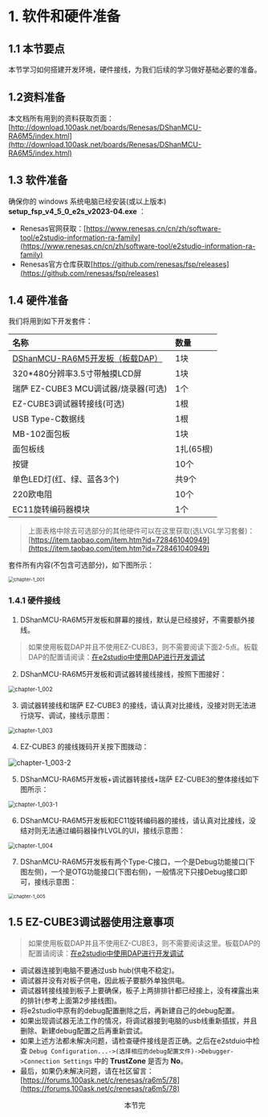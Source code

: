 # 1. 软件和硬件准备

## 1.1 本节要点

本节学习如何搭建开发环境，硬件接线，为我们后续的学习做好基础必要的准备。

## 1.2资料准备 

本文档所有用到的资料获取页面： [http://download.100ask.net/boards/Renesas/DShanMCU-RA6M5/index.html](http://download.100ask.net/boards/Renesas/DShanMCU-RA6M5/index.html)

## 1.3 软件准备

确保你的 windows 系统电脑已经安装(或以上版本) **setup_fsp_v4_5_0_e2s_v2023-04.exe** ： 

- Renesas官网获取：[https://www.renesas.cn/cn/zh/software-tool/e2studio-information-ra-family](https://www.renesas.cn/cn/zh/software-tool/e2studio-information-ra-family)
- Renesas官方仓库获取[https://github.com/renesas/fsp/releases](https://github.com/renesas/fsp/releases)

## 1.4 硬件准备

我们将用到如下开发套件：

| 名称                          | 数量 |
| :----------------------------- | :---- |
| [DShanMCU-RA6M5开发板（板载DAP）](https://item.taobao.com/item.htm?id=728461040949)         | 1块    |
| 320*480分辨率3.5寸带触摸LCD屏 | 1块    |
| 瑞萨 EZ-CUBE3 MCU调试器/烧录器(可选) | 1个 |
| EZ-CUBE3调试器转接线(可选) | 1根 |
| USB Type-C数据线          | 1根     |
| MB-102面包板          | 1块     |
| 面包板线         | 1扎(65根)     |
| 按键          | 10个     |
| 单色LED灯(红、绿、蓝各3个)          | 共9个     |
| 220欧电阻            | 10个     |
| EC11旋转编码器模块            | 1个     |


> 上面表格中除去可选部分的其他硬件可以在这里获取(选LVGL学习套餐)： [https://item.taobao.com/item.htm?id=728461040949](https://item.taobao.com/item.htm?id=728461040949)

套件所有内容(不包含可选部分)，如下图所示：

<img src="http://photos.100ask.net/renesas-docs/DShanMCU_RA6M5/lvgl_port_special_tutorial/chapter-1/chapter-1_001-1.jpg" alt="chapter-1_001" style="zoom: 67%;" />



### 1.4.1 硬件接线

1. DShanMCU-RA6M5开发板和屏幕的接线，默认是已经接好，不需要额外接线。

> 如果使用板载DAP并且不使用EZ-CUBE3，则不需要阅读下面2-5点。板载DAP的配置请阅读：[在e2studio中使用DAP进行开发调试](../e2studio_use_dap/chapter1.md)

2. DShanMCU-RA6M5开发板和调试器转接线接线，按照下图接好：

<img src="http://photos.100ask.net/renesas-docs/DShanMCU_RA6M5/lvgl_port_special_tutorial/chapter-1/chapter-1_002.png" alt="chapter-1_002" style="zoom:80%;" />

3. 调试器转接线和瑞萨 EZ-CUBE3 的接线，请认真对比接线，没接对则无法进行烧写、调试，接线示意图：

<img src="http://photos.100ask.net/renesas-docs/DShanMCU_RA6M5/lvgl_port_special_tutorial/chapter-1/chapter-1_003.png" alt="chapter-1_003" style="zoom:80%;" />

4. EZ-CUBE3 的接线拨码开关按下图拨动：

![chapter-1_003-2](http://photos.100ask.net/renesas-docs/DShanMCU_RA6M5/lvgl_port_special_tutorial/chapter-1/chapter-1_003-1.png)

5. DShanMCU-RA6M5开发板+调试器转接线+瑞萨 EZ-CUBE3的整体接线如下图所示：

<img src="http://photos.100ask.net/renesas-docs/DShanMCU_RA6M5/lvgl_port_special_tutorial/chapter-1/chapter-1_003-2.png" alt="chapter-1_003-1" style="zoom:80%;" />

6. DShanMCU-RA6M5开发板和EC11旋转编码器的接线，请认真对比接线，没结对则无法通过编码器操作LVGL的UI，接线示意图：

<img src="http://photos.100ask.net/renesas-docs/DShanMCU_RA6M5/lvgl_port_special_tutorial/chapter-1/chapter-1_004.png" alt="chapter-1_004" style="zoom:80%;" />

7. DShanMCU-RA6M5开发板有两个Type-C接口，一个是Debug功能接口(下图左侧)，一个是OTG功能接口(下图右侧)，一般情况下只接Debug接口即可，接线示意图：

<img src="http://photos.100ask.net/renesas-docs/DShanMCU_RA6M5/lvgl_port_special_tutorial/chapter-1/chapter-1_005.png" alt="chapter-1_005" style="zoom: 67%;" />

## 1.5 EZ-CUBE3调试器使用注意事项

> 如果使用板载DAP并且不使用EZ-CUBE3，则不需要阅读这里。板载DAP的配置请阅读：[在e2studio中使用DAP进行开发调试](../e2studio_use_dap/chapter1.md)

- 调试器连接到电脑不要通过usb hub(供电不稳定)。
- 调试器并没有对板子供电，因此板子要额外单独供电。
- 调试器转接线接到板子上要确保，板子上两排排针都已经接上，没有裸露出来的排针(参考上面第2步接线图)。
- 将e2studio中原有的debug配置删除之后，再新建自己的debug配置。
- 如果出现调试器无法工作的情况，将调试器接到电脑的usb线重新插拔，并且删除、新建debug配置之后再重新尝试。
- 如果上述方法都未解决问题，请检查硬件接线是否正确。之后在e2stduio中检查 `Debug Configuration...->(选择相应的debug配置文件)->Debugger->Connection Settings` 中的 **TrustZone** 是否为 **No**。
- 最后，如果仍未解决问题，请在社区留言： [https://forums.100ask.net/c/renesas/ra6m5/78](https://forums.100ask.net/c/renesas/ra6m5/78)


<center>本节完</center>

<div STYLE="page-break-after: always;"></div>
